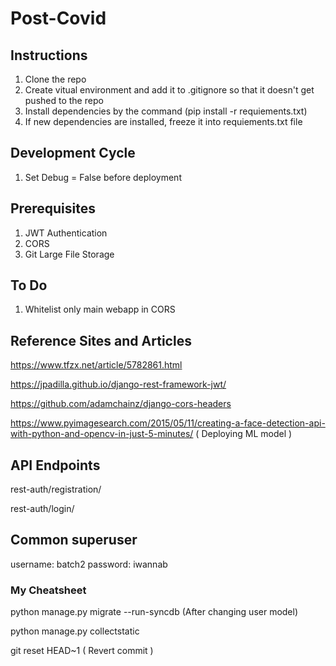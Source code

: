 # Post-Covid

## Instructions
1. Clone the repo
2. Create vitual environment and add it to .gitignore so that it doesn't get pushed to the repo
3. Install dependencies by the command (pip install -r requiements.txt)
4. If new dependencies are installed, freeze it into requiements.txt file

## Development Cycle
1. Set Debug = False before deployment

## Prerequisites
1. JWT Authentication
2. CORS
3. Git Large File Storage

## To Do
1. Whitelist only main webapp in CORS

## Reference Sites and Articles
https://www.tfzx.net/article/5782861.html

https://jpadilla.github.io/django-rest-framework-jwt/

https://github.com/adamchainz/django-cors-headers

https://www.pyimagesearch.com/2015/05/11/creating-a-face-detection-api-with-python-and-opencv-in-just-5-minutes/ ( Deploying ML model )

## API Endpoints
rest-auth/registration/

rest-auth/login/

## Common superuser
username: batch2
password: iwannab

### My Cheatsheet
python manage.py migrate --run-syncdb (After changing user model)

python manage.py collectstatic

git reset HEAD~1 ( Revert commit )
